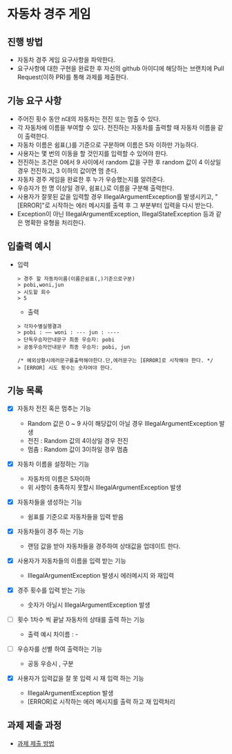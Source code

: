# 자동차 경주 게임
## 진행 방법
* 자동차 경주 게임 요구사항을 파악한다.
* 요구사항에 대한 구현을 완료한 후 자신의 github 아이디에 해당하는 브랜치에 Pull Request(이하 PR)를 통해 과제를 제출한다.



## 기능 요구 사항
  * 주어진 횟수 동안 n대의 자동차는 전진 또는 멈출 수 있다.
  * 각 자동차에 이름을 부여할 수 있다. 전진하는 자동차를 출력할 때 자동차 이름을 같이 출력한다.
  * 자동차 이름은 쉼표(,)를 기준으로 구분하며 이름은 5자 이하만 가능하다.
  * 사용자는 몇 번의 이동을 할 것인지를 입력할 수 있어야 한다.
  * 전진하는 조건은 0에서 9 사이에서 random 값을 구한 후 random 값이 4 이상일 경우 전진하고, 3 이하의 값이면 멈
    춘다.
  * 자동차 경주 게임을 완료한 후 누가 우승했는지를 알려준다.
  * 우승자가 한 명 이상일 경우, 쉼표(,)로 이름을 구분해 출력한다.
  * 사용자가 잘못된 값을 입력할 경우 IllegalArgumentException를 발생시키고, "[ERROR]"로 시작하는 에러 메시지를
    출력 후 그 부분부터 입력을 다시 받는다.
  * Exception이 아닌 IllegalArgumentException, IllegalStateException 등과 같은 명확한 유형을 처리한다.

## 입출력 예시 
* 입력
    ```text
    > 경주 할 자동차이름(이름은쉼표(,)기준으로구분) 
    > pobi,woni,jun
    > 시도할 회수
    > 5 
    ```
  
  * 출력 
  ```text
  > 각차수별실행결과
  > pobi : —— woni : --- jun : ----
  > 단독우승자안내문구 최종 우승자: pobi
  > 공동우승자안내문구 최종 우승자: pobi, jun
  
  /* 예외상황시에러문구를출력해야한다.단,에러문구는 [ERROR]로 시작해야 한다. */
  > [ERROR] 시도 횟수는 숫자여야 한다.
   ```
## 기능 목록

- [X] 자동차 전진 혹은 멈추는 기능 
    * Random 값은 0 ~ 9 사이 해당값이 아닐 경우 IllegalArgumentException 발생  
    * 전진 : Random 값의 4이상일 경우 전진
    * 멈춤 : Random 값이 3이하일 경우 멈춤 
  
- [X] 자동차 이름을 설정하는 기능 
    * 자동차의 이름은 5자이하
    * 위 사항이 충족하지 못할시 IllegalArgumentException 발생
  
- [X] 자동차들을 생성하는 기능  
    * 쉼표를 기준으로 자동차들을 입력 받음
  
- [X] 자동차들이 경주 하는 기능
    * 랜덤 값을 받아 자동차들을 경주하여 상태값을 업데이트 한다.

- [X] 사용자가 자동차들의 이름을 입력 받는 기능
  - IllegalArgumentException 발생시 에러메시지 와 재입력

- [X] 경주 횟수를 입력 받는 기능
    * 숫자가 아닐시 IllegalArgumentException 발생

- [ ] 횟수 1차수 씩 끝날 자동차의 상태를 출력 하는 기능 
    * 출력 예시 차이름 : -
  
- [ ] 우승자를 선별 하여 출력하는 기능
  * 공동 우승시 , 구분 

- [X] 사용자가 입력값을 잘 못 입력 시 재 입력 하는 기능 
  - IllegalArgumentException 발생
  - [ERROR]로 시작하는 에러 메시지를 출력 하고 재 입력처리
  
  
## 과제 제출 과정
* [과제 제출 방법](https://github.com/next-step/nextstep-docs/tree/master/precourse)
